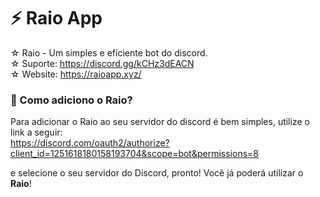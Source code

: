 # ⚡ Raio App
☆ Raio - Um simples e eficiente bot do discord.                                                                                                                                                                  
☆ Suporte: https://discord.gg/kCHz3dEACN                                                                                                                                                                         
☆ Website: https://raioapp.xyz/
### 🤔 Como adiciono o Raio?
Para adicionar o Raio ao seu servidor do discord é bem simples, utilize o link a seguir:                                                                                                                                                                                                                      
https://discord.com/oauth2/authorize?client_id=1251618180158193704&scope=bot&permissions=8
  
e selecione o seu servidor do Discord, pronto! Você já poderá utilizar o **Raio**!



